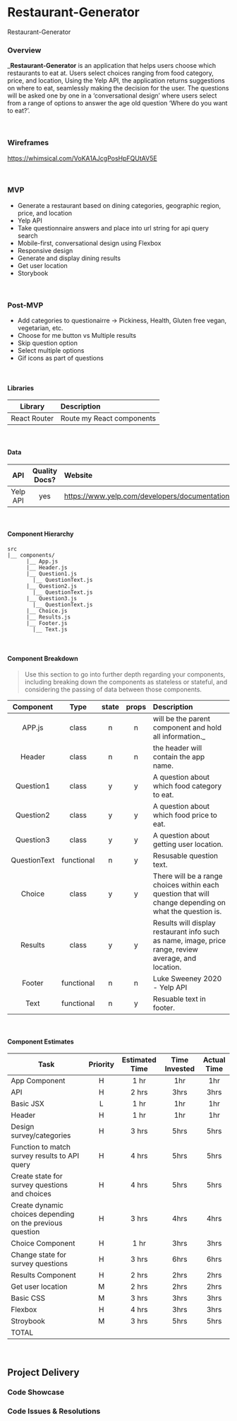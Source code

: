 # Restaurant-Generator
Restaurant-Generator


### Overview

_**Restaurant-Generator** is an application that helps users choose which restaurants to eat at. Users select choices ranging from food category, price, and location, Using the Yelp API, the application returns suggestions on where to eat, seamlessly making the decision for the user. The questions will be asked one by one in a ‘conversational design’ where users select from a range of options to answer the age old question ‘Where do you want to eat?’.

<br>

### Wireframes

https://whimsical.com/VoKA1AJcgPosHpFQUtAV5E

<br>


### MVP

- Generate a restaurant based on dining categories, geographic region, price, and location
- Yelp API
- Take questionnaire answers and place into url string for api query search 
- Mobile-first, conversational design using Flexbox
- Responsive design
- Generate and display dining results
- Get user location
- Storybook


<br>

### Post-MVP

- Add categories to questionairre -> Pickiness, Health, Gluten free vegan, vegetarian, etc.
- Choose for me button vs Multiple results
- Skip question option
- Select multiple options
- Gif icons as part of questions


<br>

#### Libraries



|     Library      | Description                                |
| :--------------: | :----------------------------------------- |
|   React Router   | Route my React components |


<br>

#### Data



|    API     | Quality Docs? | Website       | Sample Query                            |
| :--------: | :-----------: | :------------ | :-------------------------------------- |
| Yelp API |      yes      | https://www.yelp.com/developers/documentation/v3/get_started | https://api.yelp.com/v3/businesses/search?=&term=restaurants&location=10710|

<br>

#### Component Hierarchy



```
src
|__ components/
      |__ App.js
      |__ Header.js
      |__ Question1.js
        |__ QuestionText.js
      |__ Question2.js
        |__ QuestionText.js
      |__ Question3.js
        |__ QuestionText.js
      |__ Choice.js
      |__ Results.js
      |__ Footer.js
        |__ Text.js
```

<br>

#### Component Breakdown

> Use this section to go into further depth regarding your components, including breaking down the components as stateless or stateful, and considering the passing of data between those components.

|  Component   |    Type    | state | props | Description                                                      |
| :----------: | :--------: | :---: | :---: | :--------------------------------------------------------------- |
|    APP.js    | class |   n   |   n   | will be the parent component and hold all information._               |
|  Header | class |   n   |   n   | the header will contain the app name.      |
|   Question1   |   class   |   y  |   y   | A question about which food category to eat.    | 
|   Question2   |   class   |   y  |   y   | A question about which food price to eat.    |               |
|   Question3   |   class   |   y  |   y   | A question about getting user location.    |               |
|   QuestionText  |   functional   |   n  |   y   | Resusable question text.    |               |
|   Choice   | class |   y   |   y   | There will be a range choices within each question that will change depending on what the question is. |
|    Results    | class |   y   |   y   | Results will display restaurant info such as name, image, price range, review average, and location. |
|    Footer  | functional |   n   |   n   | Luke Sweeney 2020 - Yelp API |
|   Text   |   functional   |   n  |   y   | Resuable text in footer.    |               |


<br>


#### Component Estimates


| Task                | Priority | Estimated Time | Time Invested | Actual Time |
| ------------------- | :------: | :------------: | :-----------: | :---------: |
| App Component  |    H    |     1 hr      |     1hr     |   1hr   |
| API |    H     |     2 hrs      |     3hrs     |     3hrs     |
|  Basic JSX |    L     |     1 hr     |     1hr     |     1hr    |
|  Header |    H     |     1 hr     |      1hr    |     1hr    |
| Design survey/categories |    H     |     3 hrs      |    5hrs      |     5hrs     |
| Function to match survey results to API query |    H     |     4 hrs      |     5hrs     |    5hrs      |
| Create state for survey questions and choices |    H     |     4 hrs      |     5hrs     |   5hrs       |
| Create dynamic choices depending on the previous question |    H     |     3 hrs      |    4hrs      |     4hrs     |
| Choice Component |    H     |     1 hr      |     3hrs     |    3hrs      |
| Change state for survey questions |    H     |     3 hrs      |    6hrs      |    6hrs      |
| Results Component |    H     |     2 hrs      |     2hrs     |     2hrs     |
| Get user location |    M     |     2 hrs      |     2hrs     |     2hrs     |
| Basic CSS |    M     |     3 hrs      |     3hrs     |    3hrs     |
| Flexbox |    H     |     4 hrs      |      3hrs    |   3hrs      |
| Stroybook |    M     |     3 hrs      |      5hrs    |     5hrs     |
| TOTAL               |          |           |         |          |

<br>


## Project Delivery

### Code Showcase


### Code Issues & Resolutions


